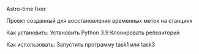 Astro-time fixer

Проект созданный для восстановления временных меток на станциях

Как установить:
Установить Python 3.9
Клонировать репозиторий

Как использовать:
Запустить программу task1 или task3

